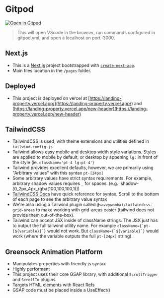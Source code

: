 # Gitpod

[![Open in Gitpod](https://gitpod.io/button/open-in-gitpod.svg)](https://gitpod.io/#https://github.com/mcgrealife/landing-property)

> This will open VScode in the browser, run commands configured in gitpod.yml, and open a localhost on port :3000.

## Next.js

- This is a [Next.js](https://nextjs.org/) project bootstrapped with [`create-next-app`](https://github.com/vercel/next.js/tree/canary/packages/create-next-app).
- Main files location in the `/pages` folder.

## Deployed

- This project is deployed on vercel at [https://landing-property.vercel.app/](https://landing-property.vercel.app/) and [https://landing-property.vercel.app/new-header](https://landing-property.vercel.app/new-header)

## TailwindCSS

- TailwindCSS is used, with theme extensions and utilities defined in `tailwind.config.js`
- Tailwind allows easy mobile and desktop width style variations. Styles are applied to mobile by default, or desktop by appening `lg:` in front of the style (ie. `className='pt-4 lg:pt-4'`)
- Tailwind provides excellent defaults, however, we are primarily using "Arbitrary values" with this syntax `pt-[24px]`
- Some arbitrary values have strict syntax requirements. For example, arbitrary shadow values requires `_` for spaces. (e.g. `shadow-[0_2px_4px_rgba(100,100,100,1)])
- [TailwindCSS Docs](https://tailwindcss.com/docs/width) have quick reference for syntax. Scroll to the bottom of each page to see the arbitrary value syntax
- We're also using a Tailwind plugin called `@savvywombat/tailwindcss-grid-areas` to make working with grid-areas easier (tailwind does not provide them out-of-the-box).
- Tailwind can accept JSX inside of className strings. The JSX just has to output the full tailwind utility name. For example ``className={`pt-[${variable}]`}`` would not work. But ``className={`${variable}`}`` would work (where the variable outputs the full `pt-[24px]` string).


## Greensock Animation Platform

- Manipulates properties with friendly js syntax
- Highly performant
- This project uses their core GSAP library, with additional `ScrollTrigger` and `ScrollTo` plugins
- Targets HTML elements with React Refs
- GSAP code must be placed inside a UseEffect()